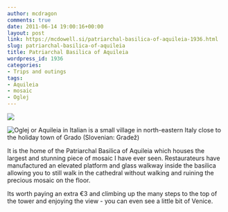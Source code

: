 ```yaml
---
author: mcdragon
comments: true
date: 2011-06-14 19:00:16+00:00
layout: post
link: https://mcdowell.si/patriarchal-basilica-of-aquileia-1936.html
slug: patriarchal-basilica-of-aquileia
title: Patriarchal Basilica of Aquileia
wordpress_id: 1936
categories:
- Trips and outings
tags:
- Aquileia
- mosaic
- Oglej
---
```


![](https://img.mcdowell.si/2011/06/oglej-1.jpg)

![](https://img.mcdowell.si/2011/06/oglej2-1.jpg "Oglej or Aquileia in Italian is a small village in north-eastern Italy close to the holiday town of Grado (Slovenian: Gradež)")

It is the home of the Patriarchal Basilica of Aquileia which houses the largest and stunning piece of mosaic I have ever seen. Restaurateurs have manufactured an elevated platform and glass walkway inside the basilica allowing you to still walk in the cathedral without walking and ruining the precious mosaic on the floor.

Its worth paying an extra €3 and climbing up the many steps to the top of the tower and enjoying the view - you can even see a little bit of Venice.




